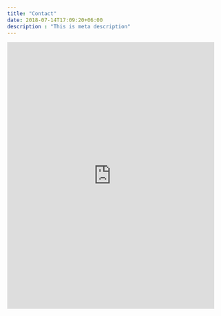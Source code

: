 ```yaml
---
title: "Contact"
date: 2018-07-14T17:09:20+06:00
description : "This is meta description"
---
```


<iframe style="height:615px; width:95%; border:1px solid #dddddd; " src="https://www.flipcause.com/widget/NTc2MTg=" scrolling="no"></iframe>
